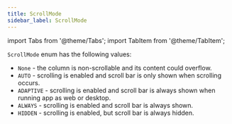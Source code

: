 ```yaml
---
title: ScrollMode
sidebar_label: ScrollMode
---
```

import Tabs from '@theme/Tabs';
import TabItem from '@theme/TabItem';

`ScrollMode` enum has the following values:

* `None` - the column is non-scrollable and its content could overflow.
* `AUTO` - scrolling is enabled and scroll bar is only shown when scrolling occurs.
* `ADAPTIVE` - scrolling is enabled and scroll bar is always shown when running app as web or desktop.
* `ALWAYS` - scrolling is enabled and scroll bar is always shown.
* `HIDDEN` - scrolling is enabled, but scroll bar is always hidden.
